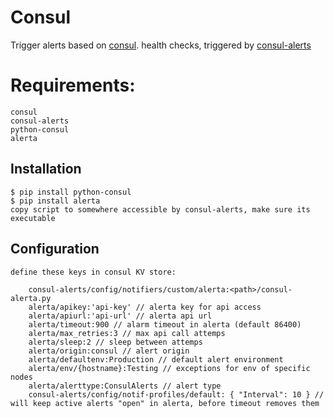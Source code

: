 Consul
==========

Trigger alerts based on [consul][1]. health checks, triggered by [consul-alerts][2]

Requirements:
==========

    consul
    consul-alerts
    python-consul
    alerta


Installation
------------
    $ pip install python-consul
    $ pip install alerta
    copy script to somewhere accessible by consul-alerts, make sure its executable

Configuration
-------------

    define these keys in consul KV store:

        consul-alerts/config/notifiers/custom/alerta:<path>/consul-alerta.py
        alerta/apikey:'api-key' // alerta key for api access
        alerta/apiurl:'api-url' // alerta api url
        alerta/timeout:900 // alarm timeout in alerta (default 86400)
        alerta/max_retries:3 // max api call attemps
        alerta/sleep:2 // sleep between attemps
        alerta/origin:consul // alert origin
        alerta/defaultenv:Production // default alert environment
        alerta/env/{hostname}:Testing // exceptions for env of specific nodes
        alerta/alerttype:ConsulAlerts // alert type
        consul-alerts/config/notif-profiles/default: { "Interval": 10 } // will keep active alerts "open" in alerta, before timeout removes them


[1]: <https://github.com/hashicorp/consul> "Consul"
[2]: <https://github.com/AcalephStorage/consul-alerts> "Consul-Alerts"
